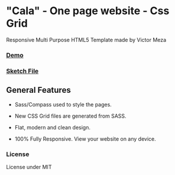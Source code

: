 # "Cala" - One page website - Css Grid
Responsive Multi Purpose HTML5 Template made by Victor Meza 

### [Demo](http://cala.manzanaverde.cl)

### [Sketch File](http://cala.manzanaverde.cl)

## General Features

- Sass/Compass used to style the pages.

- New CSS Grid files are generated from SASS.

- Flat, modern and clean design.

- 100% Fully Responsive. View your website on any device.


### License

License under MIT


